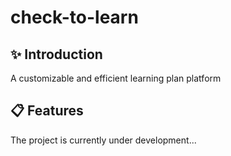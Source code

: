 # check-to-learn
## ✨ Introduction
A customizable and efficient learning plan platform 
## 📋 Features
The project is currently under development...

